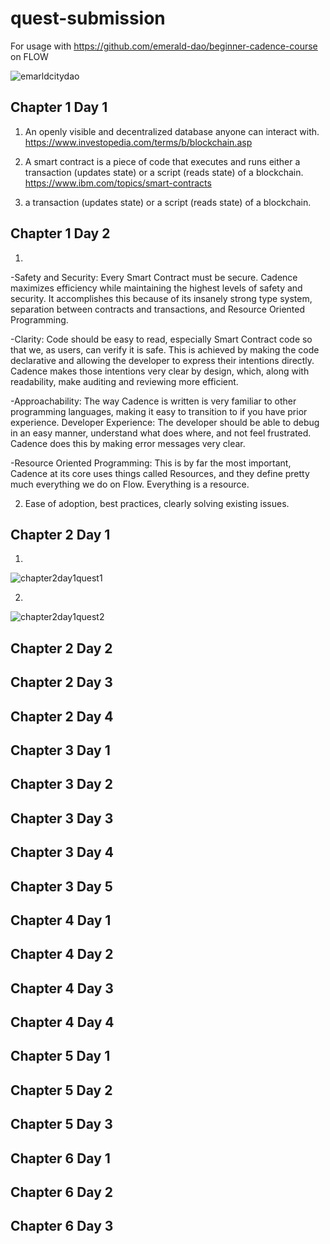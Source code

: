 # quest-submission
For usage with https://github.com/emerald-dao/beginner-cadence-course on FLOW

![emarldcitydao](https://user-images.githubusercontent.com/16437897/178189550-0ba50501-6ea8-4ba6-ab57-b531edd0b2f2.gif)

## Chapter 1 Day 1

1. An openly visible and decentralized database anyone can interact with. https://www.investopedia.com/terms/b/blockchain.asp

2. A smart contract is a piece of code that executes and runs either a transaction (updates state) or a script (reads state) of a blockchain.
https://www.ibm.com/topics/smart-contracts

3. a transaction (updates state) or a script (reads state) of a blockchain.

## Chapter 1 Day 2

1. 
-Safety and Security: Every Smart Contract must be secure. Cadence maximizes efficiency while maintaining the highest levels of safety and security. It accomplishes this because of its insanely strong type system, separation between contracts and transactions, and Resource Oriented Programming.

-Clarity: Code should be easy to read, especially Smart Contract code so that we, as users, can verify it is safe. This is achieved by making the code declarative and allowing the developer to express their intentions directly. Cadence makes those intentions very clear by design, which, along with readability, make auditing and reviewing more efficient.

-Approachability: The way Cadence is written is very familiar to other programming languages, making it easy to transition to if you have prior experience.
Developer Experience: The developer should be able to debug in an easy manner, understand what does where, and not feel frustrated. Cadence does this by making error messages very clear.

-Resource Oriented Programming: This is by far the most important, Cadence at its core uses things called Resources, and they define pretty much everything we do on Flow. Everything is a resource.

2. Ease of adoption, best practices, clearly solving existing issues.

## Chapter 2 Day 1

1.
![chapter2day1quest1](https://user-images.githubusercontent.com/16437897/178188491-0007c41a-1eca-4022-a30d-9e72a806b39f.png)

2.
![chapter2day1quest2](https://user-images.githubusercontent.com/16437897/178188555-41fe148b-e8f5-4f14-bb1d-b2224a588b1b.png)

## Chapter 2 Day 2

## Chapter 2 Day 3

## Chapter 2 Day 4

## Chapter 3 Day 1

## Chapter 3 Day 2

## Chapter 3 Day 3

## Chapter 3 Day 4

## Chapter 3 Day 5

## Chapter 4 Day 1

## Chapter 4 Day 2

## Chapter 4 Day 3

## Chapter 4 Day 4

## Chapter 5 Day 1

## Chapter 5 Day 2

## Chapter 5 Day 3

## Chapter 6 Day 1

## Chapter 6 Day 2

## Chapter 6 Day 3
